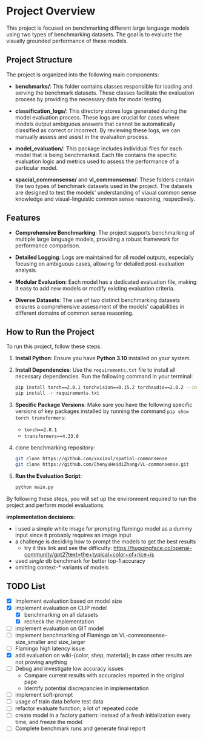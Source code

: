 # Project Overview

This project is focused on benchmarking different large language models using two types of benchmarking datasets. The goal is to evaluate the visually grounded performance of these models.

## Project Structure

The project is organized into the following main components:

- **benchmarks/**: This folder contains classes responsible for loading and serving the benchmark datasets. These classes facilitate the evaluation process by providing the necessary data for model testing.

- **classification_logs/**: This directory stores logs generated during the model evaluation process. These logs are crucial for cases where models output ambiguous answers that cannot be automatically classified as correct or incorrect. By reviewing these logs, we can manually assess and assist in the evaluation process.

- **model_evaluation/**: This package includes individual files for each model that is being benchmarked. Each file contains the specific evaluation logic and metrics used to assess the performance of a particular model.

- **spacial_commonsense/** and **vl_commonsense/**: These folders contain the two types of benchmark datasets used in the project. The datasets are designed to test the models' understanding of viaual common sense knowledge and visual-linguistic common sense reasoning, respectively.

## Features

- **Comprehensive Benchmarking**: The project supports benchmarking of multiple large language models, providing a robust framework for performance comparison.

- **Detailed Logging**: Logs are maintained for all model outputs, especially focusing on ambiguous cases, allowing for detailed post-evaluation analysis.

- **Modular Evaluation**: Each model has a dedicated evaluation file, making it easy to add new models or modify existing evaluation criteria.

- **Diverse Datasets**: The use of two distinct benchmarking datasets ensures a comprehensive assessment of the models' capabilities in different domains of common sense reasoning.

## How to Run the Project

To run this project, follow these steps:

1. **Install Python**: Ensure you have **Python 3.10** installed on your system.

2. **Install Dependencies**: Use the `requirements.txt` file to install all necessary dependencies. Run the following command in your terminal:

    ```bash
   pip install torch==2.0.1 torchvision==0.15.2 torchaudio==2.0.2 --index-url https://download.pytorch.org/whl/cu118
    pip install -r requirements.txt
    ```

3. **Specific Package Versions**: Make sure you have the following specific versions of key packages installed by running the command `pip show torch transformers`:
    - `torch==2.0.1`
    - `transformers==4.33.0`

4. clone benchmarking repository: 
    ```bash
    git clone https://github.com/xxxiaol/spatial-commonsense
    git clone https://github.com/ChenyuHeidiZhang/VL-commonsense.git
    ```
5. **Run the Evaluation Script**:

    ```bash
    python main.py
    ```
By following these steps, you will set up the environment required to run the project and perform model evaluations.


**implementation decisions:**
- i used a simple white image for prompting flamingo model as a dummy input since it probably requires an image input
- a challenge is deciding how to prompt the models to get the best results
    - try it this link and see the difficulty: https://huggingface.co/openai-community/gpt2?text=the+typical+color+of+rice+is
- used _single_ db benchmark for better top-1 accuracy
- omitting context-* variants of models


## TODO List

- [x] Implement evaluation based on model size
- [x] implement evaluation on CLIP model
  - [x] benchmarking on all datasets
  - [x] recheck the implementation
- [ ] implement evaluation on GIT model
- [ ] implement benchmarking of Flamingo on VL-commonsense- size_smaller and size_larger
- [ ] Flamingo high latency issue
- [x] add evaluation on wiki-{color, shep, material}; in case other results are not proving anything
- [ ] Debug and investigate low accuracy issues
  - Compare current results with accuracies reported in the original pape
  - Identify potential discrepancies in implementation
- [ ] implement soft-prompt
- [ ] usage of train data before test data
- [ ] refactor evaluate function; a lot of repeated code
- [ ] create model in a factory pattern: instead of a fresh initialization every time, and freeze the model
- [ ] Complete benchmark runs and generate final report
